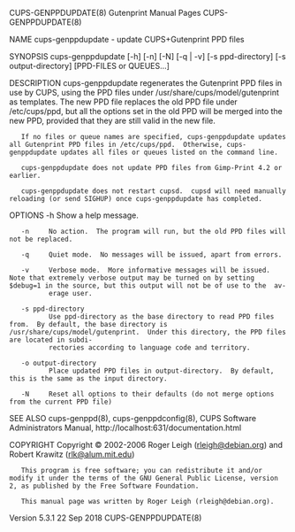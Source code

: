CUPS-GENPPDUPDATE(8)                                                                       Gutenprint Manual Pages                                                                       CUPS-GENPPDUPDATE(8)

NAME
       cups-genppdupdate - update CUPS+Gutenprint PPD files

SYNOPSIS
       cups-genppdupdate [-h] [-n] [-N] [-q | -v] [-s ppd-directory] [-s output-directory] [PPD-FILES or QUEUES...]

DESCRIPTION
       cups-genppdupdate  regenerates  the  Gutenprint  PPD  files in use by CUPS, using the PPD files under /usr/share/cups/model/gutenprint as templates.  The new PPD file replaces the old PPD file under
       /etc/cups/ppd, but all the options set in the old PPD will be merged into the new PPD, provided that they are still valid in the new file.

       If no files or queue names are specified, cups-genppdupdate updates all Gutenprint PPD files in /etc/cups/ppd.  Otherwise, cups-genppdupdate updates all files or queues listed on the command line.

       cups-genppdupdate does not update PPD files from Gimp-Print 4.2 or earlier.

       cups-genppdupdate does not restart cupsd.  cupsd will need manually reloading (or send SIGHUP) once cups-genppdupdate has completed.

OPTIONS
       -h     Show a help message.

       -n     No action.  The program will run, but the old PPD files will not be replaced.

       -q     Quiet mode.  No messages will be issued, apart from errors.

       -v     Verbose mode.  More informative messages will be issued.  Note that extremely verbose output may be turned on by setting $debug=1 in the source, but this output will not be of use to the  av‐
              erage user.

       -s ppd-directory
              Use ppd-directory as the base directory to read PPD files from.  By default, the base directory is /usr/share/cups/model/gutenprint.  Under this directory, the PPD files are located in subdi‐
              rectories according to language code and territory.

       -o output-directory
              Place updated PPD files in output-directory.  By default, this is the same as the input directory.

       -N     Reset all options to their defaults (do not merge options from the current PPD file)

SEE ALSO
       cups-genppd(8), cups-genppdconfig(8), CUPS Software Administrators Manual, http://localhost:631/documentation.html

COPYRIGHT
       Copyright ©  2002-2006 Roger Leigh (rleigh@debian.org) and Robert Krawitz (rlk@alum.mit.edu)

       This program is free software; you can redistribute it and/or modify it under the terms of the GNU General Public License, version 2, as published by the Free Software Foundation.

       This manual page was written by Roger Leigh (rleigh@debian.org).

Version 5.3.1                                                                                    22 Sep 2018                                                                             CUPS-GENPPDUPDATE(8)
